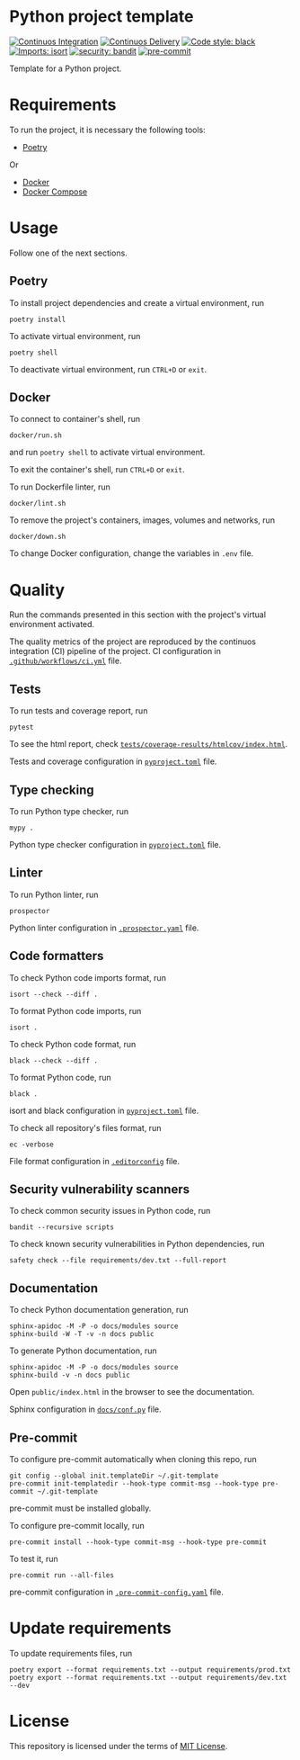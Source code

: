 # Python project template

[![Continuos Integration](https://github.com/mateusoliveira43/python-project-template/actions/workflows/ci.yml/badge.svg)](https://github.com/mateusoliveira43/python-project-template/actions)
[![Continuos Delivery](https://github.com/mateusoliveira43/python-project-template/actions/workflows/cd.yml/badge.svg)](https://github.com/mateusoliveira43/python-project-template/actions)
[![Code style: black](https://img.shields.io/badge/code%20style-black-000000.svg)](https://github.com/psf/black)
[![Imports: isort](https://img.shields.io/badge/%20imports-isort-%231674b1?style=flat&labelColor=ef8336)](https://pycqa.github.io/isort/)
[![security: bandit](https://img.shields.io/badge/security-bandit-yellow.svg)](https://github.com/PyCQA/bandit)
[![pre-commit](https://img.shields.io/badge/pre--commit-enabled-brightgreen?logo=pre-commit&logoColor=white)](https://github.com/pre-commit/pre-commit)

Template for a Python project.

# Requirements

To run the project, it is necessary the following tools:

- [Poetry](https://python-poetry.org/docs/#installation)

Or

- [Docker](https://docs.docker.com/get-docker/)
- [Docker Compose](https://docs.docker.com/compose/install/)

# Usage

Follow one of the next sections.

## Poetry

To install project dependencies and create a virtual environment, run
```
poetry install
```

To activate virtual environment, run
```
poetry shell
```

To deactivate virtual environment, run `CTRL+D` or `exit`.

## Docker

To connect to container's shell, run
```
docker/run.sh
```
and run `poetry shell` to activate virtual environment.

To exit the container's shell, run `CTRL+D` or `exit`.

To run Dockerfile linter, run
```
docker/lint.sh
```

To remove the project's containers, images, volumes and networks, run
```
docker/down.sh
```

To change Docker configuration, change the variables in `.env` file.

# Quality

Run the commands presented in this section with the project's virtual environment activated.

The quality metrics of the project are reproduced by the continuos integration (CI) pipeline of the project. CI configuration in [`.github/workflows/ci.yml`](.github/workflows/ci.yml) file.

## Tests

To run tests and coverage report, run
```
pytest
```

To see the html report, check [`tests/coverage-results/htmlcov/index.html`](tests/coverage-results/htmlcov/index.html).

Tests and coverage configuration in [`pyproject.toml`](pyproject.toml) file.

## Type checking

To run Python type checker, run
```
mypy .
```

Python type checker configuration in [`pyproject.toml`](pyproject.toml) file.

## Linter

To run Python linter, run
```
prospector
```

Python linter configuration in [`.prospector.yaml`](.prospector.yaml) file.

## Code formatters

To check Python code imports format, run
```
isort --check --diff .
```

To format Python code imports, run
```
isort .
```

To check Python code format, run
```
black --check --diff .
```

To format Python code, run
```
black .
```

isort and black configuration in [`pyproject.toml`](pyproject.toml) file.

To check all repository's files format, run
```
ec -verbose
```

File format configuration in [`.editorconfig`](.editorconfig) file.

## Security vulnerability scanners

To check common security issues in Python code, run
```
bandit --recursive scripts
```

To check known security vulnerabilities in Python dependencies, run
```
safety check --file requirements/dev.txt --full-report
```

## Documentation

To check Python documentation generation, run
```
sphinx-apidoc -M -P -o docs/modules source
sphinx-build -W -T -v -n docs public
```

To generate Python documentation, run
```
sphinx-apidoc -M -P -o docs/modules source
sphinx-build -v -n docs public
```
Open `public/index.html` in the browser to see the documentation.

Sphinx configuration in [`docs/conf.py`](docs/conf.py) file.

## Pre-commit

To configure pre-commit automatically when cloning this repo, run
```
git config --global init.templateDir ~/.git-template
pre-commit init-templatedir --hook-type commit-msg --hook-type pre-commit ~/.git-template
```
pre-commit must be installed globally.

To configure pre-commit locally, run
```
pre-commit install --hook-type commit-msg --hook-type pre-commit
```

To test it, run
```
pre-commit run --all-files
```

pre-commit configuration in [`.pre-commit-config.yaml`](.pre-commit-config.yaml) file.

# Update requirements

To update requirements files, run
```
poetry export --format requirements.txt --output requirements/prod.txt
poetry export --format requirements.txt --output requirements/dev.txt --dev
```

# License

This repository is licensed under the terms of [MIT License](LICENSE).

